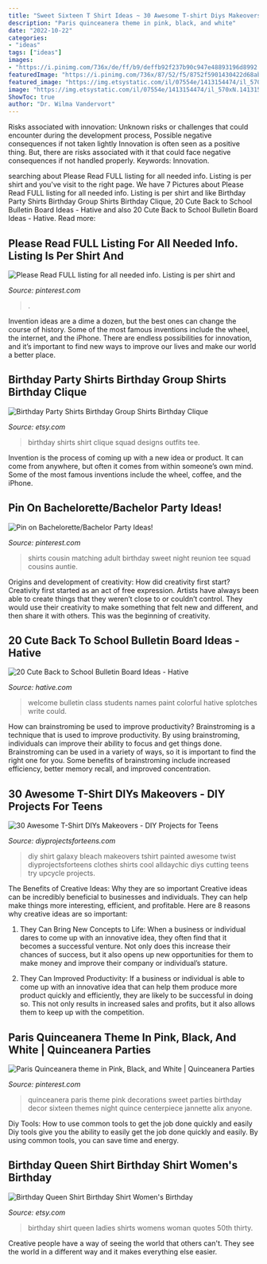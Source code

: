 ```yaml
---
title: "Sweet Sixteen T Shirt Ideas ~ 30 Awesome T-shirt Diys Makeovers"
description: "Paris quinceanera theme in pink, black, and white"
date: "2022-10-22"
categories:
- "ideas"
tags: ["ideas"]
images:
- "https://i.pinimg.com/736x/de/ff/b9/deffb92f237b90c947e48893196d8992.jpg"
featuredImage: "https://i.pinimg.com/736x/87/52/f5/8752f5901430422d68abec6388eec738.jpg"
featured_image: "https://img.etsystatic.com/il/07554e/1413154474/il_570xN.1413154474_drpw.jpg?version=0"
image: "https://img.etsystatic.com/il/07554e/1413154474/il_570xN.1413154474_drpw.jpg?version=0"
ShowToc: true
author: "Dr. Wilma Vandervort"
---
```



Risks associated with innovation: Unknown risks or challenges that could encounter during the development process, Possible negative consequences if not taken lightly
Innovation is often seen as a positive thing. But, there are risks associated with it that could face negative consequences if not handled properly. Keywords: Innovation.

	

		
searching about Please Read FULL listing for all needed info. Listing is per shirt and you've visit to the right page. We have 7 Pictures about Please Read FULL listing for all needed info. Listing is per shirt and like Birthday Party Shirts Birthday Group Shirts Birthday Clique, 20 Cute Back to School Bulletin Board Ideas - Hative and also 20 Cute Back to School Bulletin Board Ideas - Hative. Read more:
		
    
## Please Read FULL Listing For All Needed Info. Listing Is Per Shirt And

<img loading=lazy src="https://i.pinimg.com/736x/87/52/f5/8752f5901430422d68abec6388eec738.jpg" onerror="this.onerror=null;this.src='https://tse3.mm.bing.net/th?id=OIP.TH9m2jcxUPjOKrx77ZWOGgHaJ4&amp;pid=15.1';" alt="Please Read FULL listing for all needed info. Listing is per shirt and">

_Source: pinterest.com_

>. 

	

Invention ideas are a dime a dozen, but the best ones can change the course of history. Some of the most famous inventions include the wheel, the internet, and the iPhone. There are endless possibilities for innovation, and it’s important to find new ways to improve our lives and make our world a better place.

    
## Birthday Party Shirts Birthday Group Shirts Birthday Clique

<img loading=lazy src="https://img.etsystatic.com/il/07554e/1413154474/il_570xN.1413154474_drpw.jpg?version=0" onerror="this.onerror=null;this.src='https://tse1.mm.bing.net/th?id=OIP.KDepQRfGiBm6RseDItOGXwHaJ4&amp;pid=15.1';" alt="Birthday Party Shirts Birthday Group Shirts Birthday Clique">

_Source: etsy.com_

>birthday shirts shirt clique squad designs outfits tee. 

	

Invention is the process of coming up with a new idea or product. It can come from anywhere, but often it comes from within someone’s own mind. Some of the most famous inventions include the wheel, coffee, and the iPhone.

    
## Pin On Bachelorette/Bachelor Party Ideas!

<img loading=lazy src="https://i.pinimg.com/736x/de/ff/b9/deffb92f237b90c947e48893196d8992.jpg" onerror="this.onerror=null;this.src='https://tse1.mm.bing.net/th?id=OIP.gL8KEPGtfCW1IcnL4V8cQQHaJ3&amp;pid=15.1';" alt="Pin on Bachelorette/Bachelor Party Ideas!">

_Source: pinterest.com_

>shirts cousin matching adult birthday sweet night reunion tee squad cousins auntie. 

	

Origins and development of creativity: How did creativity first start?
Creativity first started as an act of free expression. Artists have always been able to create things that they weren’t close to or couldn’t control. They would use their creativity to make something that felt new and different, and then share it with others. This was the beginning of creativity.

    
## 20 Cute Back To School Bulletin Board Ideas - Hative

<img loading=lazy src="https://hative.com/wp-content/uploads/2014/06/back-to-school-ideas/15-welcome-to-our-colorful-class.jpg" onerror="this.onerror=null;this.src='https://tse2.mm.bing.net/th?id=OIP.DbqLIWhIbQMxiQKv_vy4tAHaDo&amp;pid=15.1';" alt="20 Cute Back to School Bulletin Board Ideas - Hative">

_Source: hative.com_

>welcome bulletin class students names paint colorful hative splotches write could. 

	

How can brainstroming be used to improve productivity?
Brainstroming is a technique that is used to improve productivity. By using brainstroming, individuals can improve their ability to focus and get things done. Brainstroming can be used in a variety of ways, so it is important to find the right one for you. Some benefits of brainstroming include increased efficiency, better memory recall, and improved concentration.

    
## 30 Awesome T-Shirt DIYs Makeovers - DIY Projects For Teens

<img loading=lazy src="https://diyprojectsforteens.com/wp-content/uploads/2016/03/DIY-Fashion-Galaxy-T-Shirt.jpg" onerror="this.onerror=null;this.src='https://tse2.mm.bing.net/th?id=OIP.zLnVHRSFPpB7CV6DtKtySgHaMO&amp;pid=15.1';" alt="30 Awesome T-Shirt DIYs Makeovers - DIY Projects for Teens">

_Source: diyprojectsforteens.com_

>diy shirt galaxy bleach makeovers tshirt painted awesome twist diyprojectsforteens clothes shirts cool alldaychic diys cutting teens try upcycle projects. 

	

The Benefits of Creative Ideas: Why they are so important
Creative ideas can be incredibly beneficial to businesses and individuals. They can help make things more interesting, efficient, and profitable. Here are 8 reasons why creative ideas are so important:
1. They Can Bring New Concepts to Life: When a business or individual dares to come up with an innovative idea, they often find that it becomes a successful venture. Not only does this increase their chances of success, but it also opens up new opportunities for them to make money and improve their company or individual’s stature.

2. They Can Improved Productivity: If a business or individual is able to come up with an innovative idea that can help them produce more product quickly and efficiently, they are likely to be successful in doing so. This not only results in increased sales and profits, but it also allows them to keep up with the competition.


    
## Paris Quinceanera Theme In Pink, Black, And White | Quinceanera Parties

<img loading=lazy src="https://s-media-cache-ak0.pinimg.com/736x/8d/a4/79/8da4794263c6cfcc43b8edce98ed53c9.jpg" onerror="this.onerror=null;this.src='https://tse4.mm.bing.net/th?id=OIP.9tNfMbcHFIMJZ9Bp8ZhrPwHaJ4&amp;pid=15.1';" alt="Paris Quinceanera theme in Pink, Black, and White | Quinceanera Parties">

_Source: pinterest.com_

>quinceanera paris theme pink decorations sweet parties birthday decor sixteen themes night quince centerpiece jannette alix anyone. 

	

Diy Tools: How to use common tools to get the job done quickly and easily
Diy tools give you the ability to easily get the job done quickly and easily. By using common tools, you can save time and energy.

    
## Birthday Queen Shirt Birthday Shirt Women&#039;s Birthday

<img loading=lazy src="https://img.etsystatic.com/il/e3ad38/1254777721/il_570xN.1254777721_kkko.jpg?version=1" onerror="this.onerror=null;this.src='https://tse4.mm.bing.net/th?id=OIP.7NgxsSEcMzR5UzA-yXH0-wHaIi&amp;pid=15.1';" alt="Birthday Queen Shirt Birthday Shirt Women&#039;s Birthday">

_Source: etsy.com_

>birthday shirt queen ladies shirts womens woman quotes 50th thirty. 

	

Creative people have a way of seeing the world that others can't. They see the world in a different way and it makes everything else easier.

